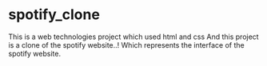 # spotify_clone
This is a web technologies project which used html and css
And this project is a clone of the spotify website..! Which represents the interface of the spotify website.
